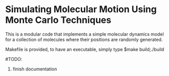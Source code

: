 # Simulating Molecular Motion Using Monte Carlo Techniques 

This is a modular code that implements a simple molecular dynamics model for a collection of molecules where their positions are randomly generated.

Makefile is provided, to have an executable, simply type $make build;./build

#TODO:
  1. finish documentation

